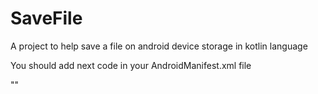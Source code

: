 # SaveFile
A project to help save a file on android device storage in kotlin language

You should add next code in your AndroidManifest.xml file 

"<uses-permission android:name="android.permission.WRITE_EXTERNAL_STORAGE" />"
